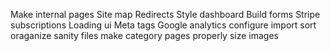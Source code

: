 Make internal pages
Site map
Redirects
Style dashboard
Build forms
Stripe subscriptions
Loading ui
Meta tags
Google analytics
configure import sort
oraganize sanity files
make category pages
properly size images
